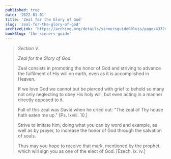 ```yaml
---
published: true
date: '2022-01-01'
title: 'Zeal for the Glory of God'
slug: 'zeal-for-the-glory-of-god'
archiveLink: 'https://archive.org/details/sinnersguide00luis/page/433?view=theater'
bookSlug: 'the-sinners-guide'
---
```


> *Section V.*
> 
> *Zeal for the Glory of God.*
> 
> Zeal consists in promoting the honor of God and striving to advance the fulfilment of His will on earth, even as it is accomplished in Heaven.
> 
> If we love God we cannot but be pierced with grief to behold so many not only neglecting to obey His holy will, but even acting in a manner directly opposed to it.
> 
> Full of this zeal was David when he cried out: "The zeal of Thy house hath eaten me up." [Ps. lxviii. 10.]
> 
> Strive to imitate him, doing what you can by word and example, as well as by prayer, to increase the honor of God through the salvation of souls.
> 
> Thus may you hope to receive that mark, mentioned by the prophet, which will sign you as one of the elect of God. [Ezech. ix. iv.]